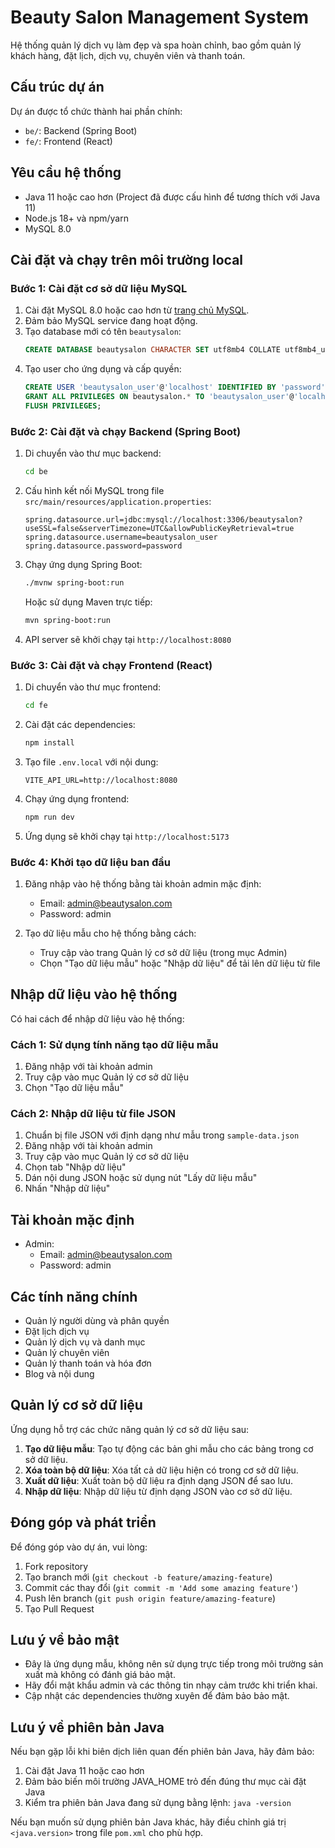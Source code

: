 
# Beauty Salon Management System

Hệ thống quản lý dịch vụ làm đẹp và spa hoàn chỉnh, bao gồm quản lý khách hàng, đặt lịch, dịch vụ, chuyên viên và thanh toán.

## Cấu trúc dự án

Dự án được tổ chức thành hai phần chính:

- `be/`: Backend (Spring Boot)
- `fe/`: Frontend (React)

## Yêu cầu hệ thống

- Java 11 hoặc cao hơn (Project đã được cấu hình để tương thích với Java 11)
- Node.js 18+ và npm/yarn
- MySQL 8.0

## Cài đặt và chạy trên môi trường local

### Bước 1: Cài đặt cơ sở dữ liệu MySQL

1. Cài đặt MySQL 8.0 hoặc cao hơn từ [trang chủ MySQL](https://dev.mysql.com/downloads/installer/).
2. Đảm bảo MySQL service đang hoạt động.
3. Tạo database mới có tên `beautysalon`:
   ```sql
   CREATE DATABASE beautysalon CHARACTER SET utf8mb4 COLLATE utf8mb4_unicode_ci;
   ```
4. Tạo user cho ứng dụng và cấp quyền:
   ```sql
   CREATE USER 'beautysalon_user'@'localhost' IDENTIFIED BY 'password';
   GRANT ALL PRIVILEGES ON beautysalon.* TO 'beautysalon_user'@'localhost';
   FLUSH PRIVILEGES;
   ```

### Bước 2: Cài đặt và chạy Backend (Spring Boot)

1. Di chuyển vào thư mục backend:
   ```bash
   cd be
   ```

2. Cấu hình kết nối MySQL trong file `src/main/resources/application.properties`:
   ```properties
   spring.datasource.url=jdbc:mysql://localhost:3306/beautysalon?useSSL=false&serverTimezone=UTC&allowPublicKeyRetrieval=true
   spring.datasource.username=beautysalon_user
   spring.datasource.password=password
   ```

3. Chạy ứng dụng Spring Boot:
   ```bash
   ./mvnw spring-boot:run
   ```
   Hoặc sử dụng Maven trực tiếp:
   ```bash
   mvn spring-boot:run
   ```

4. API server sẽ khởi chạy tại `http://localhost:8080`

### Bước 3: Cài đặt và chạy Frontend (React)

1. Di chuyển vào thư mục frontend:
   ```bash
   cd fe
   ```

2. Cài đặt các dependencies:
   ```bash
   npm install
   ```

3. Tạo file `.env.local` với nội dung:
   ```
   VITE_API_URL=http://localhost:8080
   ```

4. Chạy ứng dụng frontend:
   ```bash
   npm run dev
   ```

5. Ứng dụng sẽ khởi chạy tại `http://localhost:5173`

### Bước 4: Khởi tạo dữ liệu ban đầu

1. Đăng nhập vào hệ thống bằng tài khoản admin mặc định:
   - Email: admin@beautysalon.com
   - Password: admin

2. Tạo dữ liệu mẫu cho hệ thống bằng cách:
   - Truy cập vào trang Quản lý cơ sở dữ liệu (trong mục Admin)
   - Chọn "Tạo dữ liệu mẫu" hoặc "Nhập dữ liệu" để tải lên dữ liệu từ file

## Nhập dữ liệu vào hệ thống

Có hai cách để nhập dữ liệu vào hệ thống:

### Cách 1: Sử dụng tính năng tạo dữ liệu mẫu

1. Đăng nhập với tài khoản admin
2. Truy cập vào mục Quản lý cơ sở dữ liệu
3. Chọn "Tạo dữ liệu mẫu"

### Cách 2: Nhập dữ liệu từ file JSON

1. Chuẩn bị file JSON với định dạng như mẫu trong `sample-data.json` 
2. Đăng nhập với tài khoản admin
3. Truy cập vào mục Quản lý cơ sở dữ liệu
4. Chọn tab "Nhập dữ liệu"
5. Dán nội dung JSON hoặc sử dụng nút "Lấy dữ liệu mẫu"
6. Nhấn "Nhập dữ liệu"

## Tài khoản mặc định

- Admin:
  - Email: admin@beautysalon.com
  - Password: admin

## Các tính năng chính

- Quản lý người dùng và phân quyền
- Đặt lịch dịch vụ
- Quản lý dịch vụ và danh mục
- Quản lý chuyên viên
- Quản lý thanh toán và hóa đơn
- Blog và nội dung

## Quản lý cơ sở dữ liệu

Ứng dụng hỗ trợ các chức năng quản lý cơ sở dữ liệu sau:

1. **Tạo dữ liệu mẫu**: Tạo tự động các bản ghi mẫu cho các bảng trong cơ sở dữ liệu.
2. **Xóa toàn bộ dữ liệu**: Xóa tất cả dữ liệu hiện có trong cơ sở dữ liệu.
3. **Xuất dữ liệu**: Xuất toàn bộ dữ liệu ra định dạng JSON để sao lưu.
4. **Nhập dữ liệu**: Nhập dữ liệu từ định dạng JSON vào cơ sở dữ liệu.

## Đóng góp và phát triển

Để đóng góp vào dự án, vui lòng:

1. Fork repository
2. Tạo branch mới (`git checkout -b feature/amazing-feature`)
3. Commit các thay đổi (`git commit -m 'Add some amazing feature'`)
4. Push lên branch (`git push origin feature/amazing-feature`)
5. Tạo Pull Request

## Lưu ý về bảo mật

- Đây là ứng dụng mẫu, không nên sử dụng trực tiếp trong môi trường sản xuất mà không có đánh giá bảo mật.
- Hãy đổi mật khẩu admin và các thông tin nhạy cảm trước khi triển khai.
- Cập nhật các dependencies thường xuyên để đảm bảo bảo mật.

## Lưu ý về phiên bản Java

Nếu bạn gặp lỗi khi biên dịch liên quan đến phiên bản Java, hãy đảm bảo:

1. Cài đặt Java 11 hoặc cao hơn
2. Đảm bảo biến môi trường JAVA_HOME trỏ đến đúng thư mục cài đặt Java
3. Kiểm tra phiên bản Java đang sử dụng bằng lệnh: `java -version`

Nếu bạn muốn sử dụng phiên bản Java khác, hãy điều chỉnh giá trị `<java.version>` trong file `pom.xml` cho phù hợp.
